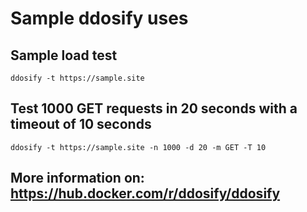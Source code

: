 # Sample ddosify uses

## Sample load test
```
ddosify -t https://sample.site
```
## Test 1000 GET requests in 20 seconds with a timeout of 10 seconds
```
ddosify -t https://sample.site -n 1000 -d 20 -m GET -T 10 
```
## More information on: https://hub.docker.com/r/ddosify/ddosify
